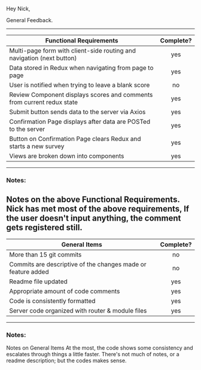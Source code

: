 Hey  Nick,

General Feedback.

---
| Functional Requirements | Complete? |
| --- | :---: |
| Multi-page form with client-side routing and navigation (next button) | yes |
| Data stored in Redux when navigating from page to page | yes |
| User is notified when trying to leave a blank score | no |
| Review Component displays scores and comments from current redux state | yes |
| Submit button sends data to the server via Axios | yes |
| Confirmation Page displays after data are POSTed to the server | yes |
| Button on Confirmation Page clears Redux and starts a new survey | yes |
| Views are broken down into components | yes |

---
### Notes:

Notes on the above Functional Requirements.
Nick has met most of the above requirements, If the user doesn't input anything, the comment gets registered still. 
---
| General Items | Complete? |
| --- | :---: |
| More than 15 git commits | no |
| Commits are descriptive of the changes made or feature added | no |
| Readme file updated | yes |
| Appropriate amount of code comments | yes |
| Code is consistently formatted | yes |
| Server code organized with router & module files | yes |

---
### Notes:

Notes on General Items
At the most, the code shows some consistency and escalates through things a little faster.  There's not much of notes, or a readme description; but the codes makes sense.
